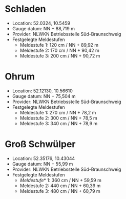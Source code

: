 # Schladen
- Location: 52.0324, 10.5459
- Gauge datum: NN + 88,719 m
- Provider: NLWKN Betriebsstelle Süd-Braunschweig
- Festgelegte Meldestufen
    - Meldestufe 1: 120 cm / NN + 89,92 m
    - Meldestufe 2: 170 cm / NN + 90,42 m
    - Meldestufe 3: 200 cm / NN + 90,72 m

# Ohrum
- Location: 52.12130, 10.56610
- Gauge datum: NN + 75,504 m
- Provider: NLWKN Betriebsstelle Süd-Braunschweig
- Festgelegte Meldestufen
    - Meldestufe 1: 270 cm / NN + 78,2 m
    - Meldestufe 2: 300 cm / NN + 78,5 m
    - Meldestufe 3: 340 cm / NN + 78,9 m

# Groß Schwülper
- Location: 52.35176, 10.43044
- Gauge datum: NN + 55,99 m
- Provider: NLWKN Betriebsstelle Süd-Braunschweig
- Festgelegte Meldestufen
    - *Meldestufe** 1: 360 cm / NN + 59,59 m
    - Meldestufe 2: 440 cm / NN + 60,39 m
    - Meldestufe 3: 480 cm / NN + 60,79 m
